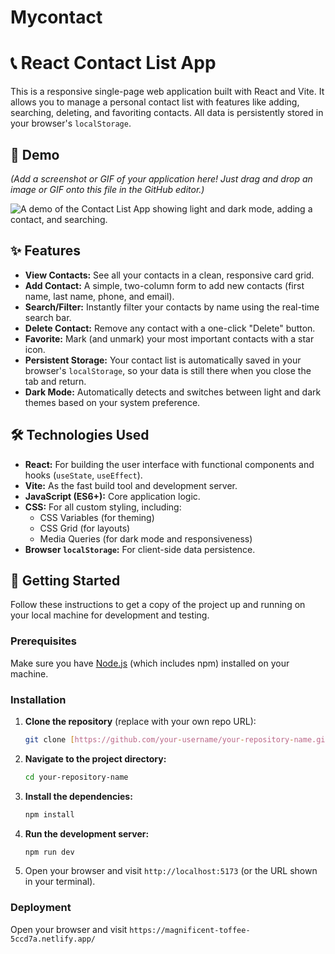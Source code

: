 ﻿# Mycontact
# 📞 React Contact List App

This is a responsive single-page web application built with React and Vite. It allows you to manage a personal contact list with features like adding, searching, deleting, and favoriting contacts. All data is persistently stored in your browser's `localStorage`.

## 📸 Demo

*(Add a screenshot or GIF of your application here! Just drag and drop an image or GIF onto this file in the GitHub editor.)*

![A demo of the Contact List App showing light and dark mode, adding a contact, and searching.](demo.png)

## ✨ Features

* **View Contacts:** See all your contacts in a clean, responsive card grid.
* **Add Contact:** A simple, two-column form to add new contacts (first name, last name, phone, and email).
* **Search/Filter:** Instantly filter your contacts by name using the real-time search bar.
* **Delete Contact:** Remove any contact with a one-click "Delete" button.
* **Favorite:** Mark (and unmark) your most important contacts with a star icon.
* **Persistent Storage:** Your contact list is automatically saved in your browser's `localStorage`, so your data is still there when you close the tab and return.
* **Dark Mode:** Automatically detects and switches between light and dark themes based on your system preference.

## 🛠️ Technologies Used

* **React:** For building the user interface with functional components and hooks (`useState`, `useEffect`).
* **Vite:** As the fast build tool and development server.
* **JavaScript (ES6+):** Core application logic.
* **CSS:** For all custom styling, including:
    * CSS Variables (for theming)
    * CSS Grid (for layouts)
    * Media Queries (for dark mode and responsiveness)
* **Browser `localStorage`:** For client-side data persistence.

## 🚀 Getting Started

Follow these instructions to get a copy of the project up and running on your local machine for development and testing.

### Prerequisites

Make sure you have [Node.js](https://nodejs.org/) (which includes npm) installed on your machine.

### Installation

1.  **Clone the repository** (replace with your own repo URL):
    ```bash
    git clone [https://github.com/your-username/your-repository-name.git](https://github.com/your-username/your-repository-name.git)
    ```

2.  **Navigate to the project directory:**
    ```bash
    cd your-repository-name
    ```

3.  **Install the dependencies:**
    ```bash
    npm install
    ```

4.  **Run the development server:**
    ```bash
    npm run dev
    ```


5.  Open your browser and visit `http://localhost:5173` (or the URL shown in your terminal).

### Deployment 
   Open your browser and visit `https://magnificent-toffee-5ccd7a.netlify.app/`
